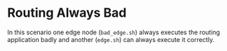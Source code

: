 # Routing Always Bad

In this scenario one edge node (`bad_edge.sh`) always executes the routing application badly and another (`edge.sh`) can always execute it correctly.

